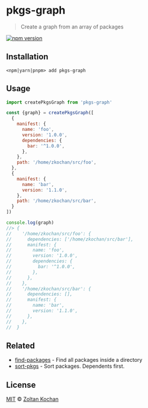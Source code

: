 # pkgs-graph

> Create a graph from an array of packages

[![npm version](https://img.shields.io/npm/v/pkgs-graph.svg)](https://www.npmjs.com/package/pkgs-graph)

## Installation

```
<npm|yarn|pnpm> add pkgs-graph
```

## Usage

```js
import createPkgsGraph from 'pkgs-graph'

const {graph} = createPkgsGraph([
  {
    manifest: {
      name: 'foo',
      version: '1.0.0',
      dependencies: {
        bar: '^1.0.0',
      },
    },
    path: '/home/zkochan/src/foo',
  },
  {
    manifest: {
      name: 'bar',
      version: '1.1.0',
    },
    path: '/home/zkochan/src/bar',
  }
])

console.log(graph)
//> {
//    '/home/zkochan/src/foo': {
//      dependencies: ['/home/zkochan/src/bar'],
//      manifest: {
//        name: 'foo',
//        version: '1.0.0',
//        dependencies: {
//          bar: '^1.0.0',
//        },
//      },
//    },
//    '/home/zkochan/src/bar': {
//      dependencies: [],
//      manifest: {
//        name: 'bar',
//        version: '1.1.0',
//      },
//    },
//  }
```

## Related

* [find-packages](https://github.com/zkochan/find-packages) - Find all packages inside a directory
* [sort-pkgs](https://github.com/zkochan/sort-pkgs) - Sort packages. Dependents first.

## License

[MIT](LICENSE) © [Zoltan Kochan](https://www.kochan.io)

